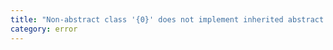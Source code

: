 ```yaml
---
title: "Non-abstract class '{0}' does not implement inherited abstract member {1} from class '{2}'."
category: error
---
```

